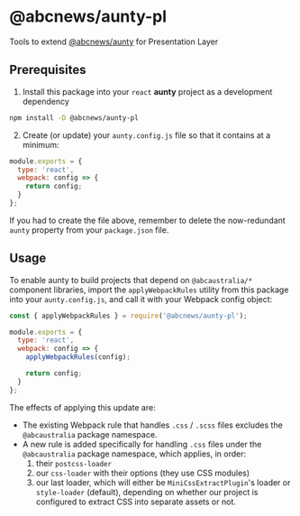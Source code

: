 # @abcnews/aunty-pl

Tools to extend [@abcnews/aunty](https://github.com/abcnews/aunty) for Presentation Layer

## Prerequisites

1. Install this package into your `react` **aunty** project as a development dependency

```sh
npm install -D @abcnews/aunty-pl
```

2. Create (or update) your `aunty.config.js` file so that it contains at a minimum:

```js
module.exports = {
  type: 'react',
  webpack: config => {
    return config;
  }
};
```

If you had to create the file above, remember to delete the now-redundant `aunty` property from your `package.json` file.

## Usage

To enable aunty to build projects that depend on `@abcaustralia/*` component libraries, import the `applyWebpackRules` utility from this package into your `aunty.config.js`, and call it with your Webpack config object:

```js
const { applyWebpackRules } = require('@abcnews/aunty-pl');

module.exports = {
  type: 'react',
  webpack: config => {
    applyWebpackRules(config);

    return config;
  }
};
```

The effects of applying this update are:

- The existing Webpack rule that handles `.css` / `.scss` files excludes the `@abcaustralia` package namespace.
- A new rule is added specifically for handling `.css` files under the `@abcaustralia` package namespace, which applies, in order:
  1. their `postcss-loader`
  2. our `css-loader` with their options (they use CSS modules)
  3. our last loader, which will either be `MiniCssExtractPlugin`'s loader or `style-loader` (default), depending on whether our project is configured to extract CSS into separate assets or not.
